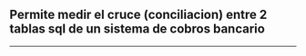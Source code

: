 ## Permite medir el cruce (conciliacion)  entre 2 tablas sql  de un sistema de cobros bancario  
---

